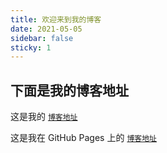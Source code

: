 ```yaml
---
title: 欢迎来到我的博客
date: 2021-05-05
sidebar: false
sticky: 1
---
```


<!-- more -->

## 下面是我的博客地址

这是我的 [`博客地址`](https://vipsunwei.com/)

这是我在 GitHub Pages 上的 [`博客地址`](https://vipsunwei.github.io/)
